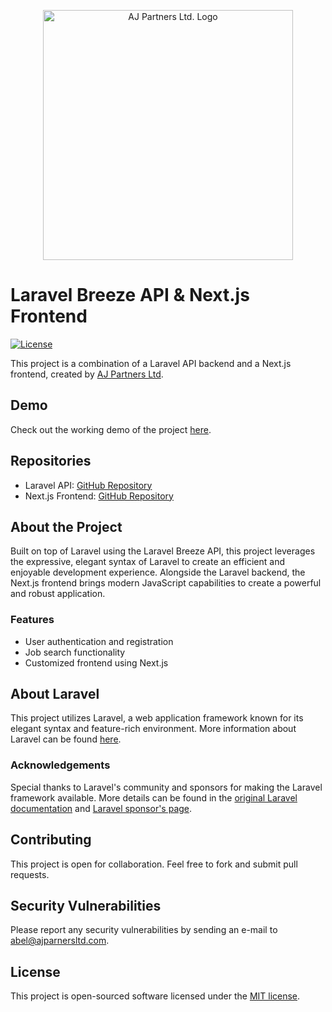 <p align="center"><a href="https://www.ajpartnersltd.com.com" target="_blank"><img src="https://www.ajpartnersltd.com/wp-content/uploads/2023/03/aj-partners-ltd-low-resolution-logo-color-on-transparent-background2.png" width="400" alt="AJ Partners Ltd. Logo"></a></p>

# Laravel Breeze API & Next.js Frontend

<p align="center">

<a href="https://packagist.org/packages/laravel/framework"><img src="https://img.shields.io/packagist/l/laravel/framework" alt="License"></a>
</p>

This project is a combination of a Laravel API backend and a Next.js frontend, created by [AJ Partners Ltd](https://www.ajpartnersltd.com/).

## Demo

Check out the working demo of the project [here](https://jobs.meta.mt/).

## Repositories

- Laravel API: [GitHub Repository](https://github.com/animasoul/laravel-api)
- Next.js Frontend: [GitHub Repository](https://github.com/animasoul/laravel-next)

## About the Project

Built on top of Laravel using the Laravel Breeze API, this project leverages the expressive, elegant syntax of Laravel to create an efficient and enjoyable development experience. Alongside the Laravel backend, the Next.js frontend brings modern JavaScript capabilities to create a powerful and robust application.

### Features

- User authentication and registration
- Job search functionality
- Customized frontend using Next.js

## About Laravel

This project utilizes Laravel, a web application framework known for its elegant syntax and feature-rich environment. More information about Laravel can be found [here](https://laravel.com/docs).

### Acknowledgements

Special thanks to Laravel's community and sponsors for making the Laravel framework available. More details can be found in the [original Laravel documentation](https://laravel.com/docs) and [Laravel sponsor's page](https://patreon.com/taylorotwell).

## Contributing

This project is open for collaboration. Feel free to fork and submit pull requests.

## Security Vulnerabilities

Please report any security vulnerabilities by sending an e-mail to [abel@ajparnersltd.com](mailto:your-abel@ajparnersltd.com).

## License

This project is open-sourced software licensed under the [MIT license](https://opensource.org/licenses/MIT).
